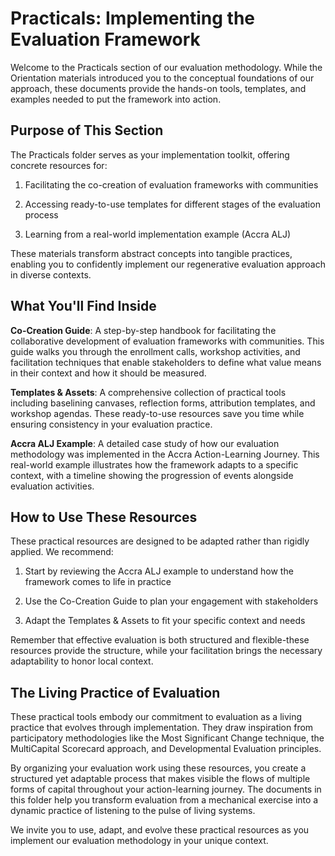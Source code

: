 # Practicals: Implementing the Evaluation Framework

Welcome to the Practicals section of our evaluation methodology. While the Orientation materials introduced you to the conceptual foundations of our approach, these documents provide the hands-on tools, templates, and examples needed to put the framework into action.

## Purpose of This Section

The Practicals folder serves as your implementation toolkit, offering concrete resources for:

1. Facilitating the co-creation of evaluation frameworks with communities
    
2. Accessing ready-to-use templates for different stages of the evaluation process
    
3. Learning from a real-world implementation example (Accra ALJ)
    

These materials transform abstract concepts into tangible practices, enabling you to confidently implement our regenerative evaluation approach in diverse contexts.

## What You'll Find Inside

**Co-Creation Guide**: A step-by-step handbook for facilitating the collaborative development of evaluation frameworks with communities. This guide walks you through the enrollment calls, workshop activities, and facilitation techniques that enable stakeholders to define what value means in their context and how it should be measured.

**Templates & Assets**: A comprehensive collection of practical tools including baselining canvases, reflection forms, attribution templates, and workshop agendas. These ready-to-use resources save you time while ensuring consistency in your evaluation practice.

**Accra ALJ Example**: A detailed case study of how our evaluation methodology was implemented in the Accra Action-Learning Journey. This real-world example illustrates how the framework adapts to a specific context, with a timeline showing the progression of events alongside evaluation activities.

## How to Use These Resources

These practical resources are designed to be adapted rather than rigidly applied. We recommend:

1. Start by reviewing the Accra ALJ example to understand how the framework comes to life in practice
    
2. Use the Co-Creation Guide to plan your engagement with stakeholders
    
3. Adapt the Templates & Assets to fit your specific context and needs
    

Remember that effective evaluation is both structured and flexible-these resources provide the structure, while your facilitation brings the necessary adaptability to honor local context.

## The Living Practice of Evaluation

These practical tools embody our commitment to evaluation as a living practice that evolves through implementation. They draw inspiration from participatory methodologies like the Most Significant Change technique, the MultiCapital Scorecard approach, and Developmental Evaluation principles.

By organizing your evaluation work using these resources, you create a structured yet adaptable process that makes visible the flows of multiple forms of capital throughout your action-learning journey. The documents in this folder help you transform evaluation from a mechanical exercise into a dynamic practice of listening to the pulse of living systems.

We invite you to use, adapt, and evolve these practical resources as you implement our evaluation methodology in your unique context.